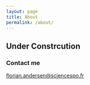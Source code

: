 ```yaml
---
layout: page
title: About
permalink: /about/
---
```


## Under Constrcution

### Contact me

[florian.andersen@sciencespo.fr](mailto:florian.andersen@sciencespo.fr)
